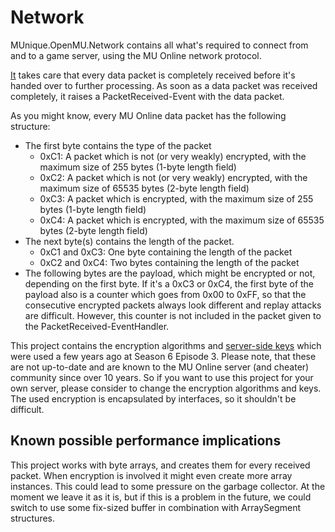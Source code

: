 ﻿# Network

MUnique.OpenMU.Network contains all what's required to connect from and to a game server, using the MU Online network protocol.

[It](ListPacketQueue.cs) takes care that every data packet is completely received before it's handed over to further processing.
As soon as a data packet was received completely, it raises a PacketReceived-Event with the data packet.

As you might know, every MU Online data packet has the following structure:

* The first byte contains the type of the packet
  * 0xC1: A packet which is not (or very weakly) encrypted, with the maximum size of 255 bytes (1-byte length field)
  * 0xC2: A packet which is not (or very weakly) encrypted, with the maximum size of 65535 bytes (2-byte length field)
  * 0xC3: A packet which is encrypted, with the maximum size of 255 bytes (1-byte length field)
  * 0xC4: A packet which is encrypted, with the maximum size of 65535 bytes (2-byte length field)
* The next byte(s) contains the length of the packet.
  * 0xC1 and 0xC3: One byte containing the length of the packet
  * 0xC2 and 0xC4: Two bytes containing the length of the packet
* The following bytes are the payload, which might be encrypted or not, depending on the first byte. If it's a 0xC3 or 0xC4, the first byte of the payload also is a counter which goes from 0x00 to 0xFF, so that the consecutive encrypted packets always look different and replay attacks are difficult. However, this counter is not included in the packet given to the PacketReceived-EventHandler.

This project contains the encryption algorithms and [server-side keys](DefaultKeys.cs) which were used a few years ago at Season 6 Episode 3.
Please note, that these are not up-to-date and are known to the MU Online server (and cheater) community since over 10 years.
So if you want to use this project for your own server, please consider to change the encryption algorithms and keys.
The used encryption is encapsulated by interfaces, so it shouldn't be difficult.

## Known possible performance implications
This project works with byte arrays, and creates them for every received packet. When encryption is involved it might even create more
array instances. This could lead to some pressure on the garbage collector. At the moment we leave it as it is, but if this is a problem in the future,
we could switch to use some fix-sized buffer in combination with ArraySegment structures.